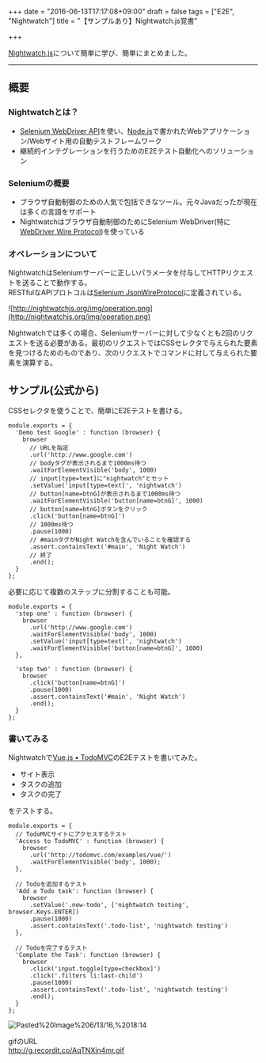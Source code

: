 +++
date = "2016-06-13T17:17:08+09:00"
draft = false
tags = ["E2E", "Nightwatch"]
title = "【サンプルあり】Nightwatch.js覚書"

+++

[Nightwatch.js](http://nightwatchjs.org/)について簡単に学び、簡単にまとめました。

<hr>

## 概要

### Nightwatchとは？

- [Selenium WebDriver API](http://code.google.com/p/selenium/wiki/JsonWireProtocol)を使い、[Node.js](http://nodejs.org/)で書かれたWebアプリケーション/Webサイト用の自動テストフレームワーク
- 継続的インテグレーションを行うためのE2Eテスト自動化へのソリューション

### Seleniumの概要

- ブラウザ自動制御のための人気で包括できなツール。元々Javaだったが現在は多くの言語をサポート
- Nightwatchはブラウザ自動制御のためにSelenium WebDriver(特に[WebDriver Wire Protocol](http://code.google.com/p/selenium/wiki/JsonWireProtocol))を使っている

### オペレーションについて

NightwatchはSeleniumサーバーに正しいパラメータを付与してHTTPリクエストを送ることで動作する。  
RESTfulなAPIプロトコルは[Selenium JsonWireProtocol](http://code.google.com/p/selenium/wiki/JsonWireProtocol#/session)に定義されている。

![http://nightwatchjs.org/img/operation.png](http://nightwatchjs.org/img/operation.png)

Nightwatchでは多くの場合、Seleniumサーバーに対して少なくとも2回のリクエストを送る必要がある。最初のリクエストではCSSセレクタで与えられた要素を見つけるためのものであり、次のリクエストでコマンドに対して与えられた要素を演算する。


## サンプル(公式から)

CSSセレクタを使うことで、簡単にE2Eテストを書ける。  


```
module.exports = {
  'Demo test Google' : function (browser) {
    browser
      // URLを指定
      .url('http://www.google.com')
      // bodyタグが表示されるまで1000ms待つ
      .waitForElementVisible('body', 1000)
      // input[type=text]に"nightwatch"とセット
      .setValue('input[type=text]', 'nightwatch')
      // button[name=btnG]が表示されるまで1000ms待つ
      .waitForElementVisible('button[name=btnG]', 1000)
      // button[name=btnG]ボタンをクリック
      .click('button[name=btnG]')
      // 1000ms待つ
      .pause(1000)
      // #mainタグがNight Watchを含んでいることを確認する
      .assert.containsText('#main', 'Night Watch')
      // 終了
      .end();
  }
};
```

必要に応じて複数のステップに分割することも可能。

```
module.exports = {
  'step one' : function (browser) {
    browser
      .url('http://www.google.com')
      .waitForElementVisible('body', 1000)
      .setValue('input[type=text]', 'nightwatch')
      .waitForElementVisible('button[name=btnG]', 1000)
  },

  'step two' : function (browser) {
    browser
      .click('button[name=btnG]')
      .pause(1000)
      .assert.containsText('#main', 'Night Watch')
      .end();
  }
};
```


### 書いてみる

Nightwatchで[Vue.js • TodoMVC](http://todomvc.com/examples/vue)のE2Eテストを書いてみた。

- サイト表示
- タスクの追加
- タスクの完了

をテストする。

```
module.exports = {
  // TodoMVCサイトにアクセスするテスト
  'Access to TodoMVC' : function (browser) {
    browser
      .url('http://todomvc.com/examples/vue/')
      .waitForElementVisible('body', 1000);
  },

  // Todoを追加するテスト
  'Add a Todo task': function (browser) {
    browser
      .setValue('.new-todo', ['nightwatch testing', browser.Keys.ENTER])
      .pause(1000)
      .assert.containsText('.todo-list', 'nightwatch testing')
  },

  // Todoを完了するテスト
  'Complate the Task': function (browser) {
    browser
      .click('input.toggle[type=checkbox]')
      .click('.filters li:last-child')
      .pause(1000)
      .assert.containsText('.todo-list', 'nightwatch testing')
      .end();
  }
};

```

<img src="https://www.evernote.com/l/Aj0ZHurS-ElLx4ysBBbKhNlEdlaM1BJ33x8B/image.png" alt="Pasted%20Image%206/13/16,%2018:14" />

gifのURL  
http://g.recordit.co/AqTNXin4mr.gif
